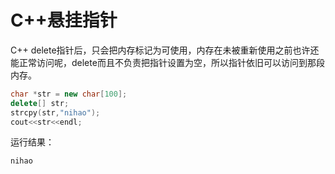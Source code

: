 # C++悬挂指针

C++ delete指针后，只会把内存标记为可使用，内存在未被重新使用之前也许还能正常访问呢，delete而且不负责把指针设置为空，所以指针依旧可以访问到那段内存。

```c++
char *str = new char[100];
delete[] str;
strcpy(str,"nihao");
cout<<str<<endl;
```


运行结果：

    nihao

